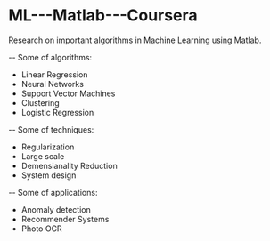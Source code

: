 # ML---Matlab---Coursera
Research on important algorithms in Machine Learning using Matlab. 

-- Some of algorithms: 
+ Linear Regression
+ Neural Networks
+ Support Vector Machines 
+ Clustering  
+ Logistic Regression 

-- Some of techniques:
+ Regularization 
+ Large scale 
+ Demensianality Reduction
+ System design

-- Some of applications:
+ Anomaly detection 
+ Recommender Systems
+ Photo OCR 
